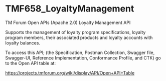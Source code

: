 # TMF658_LoyaltyManagement
TM Forum Open APIs (Apache 2.0) Loyalty Management API

Supports the management of loyalty program specifications, loyalty program members,
their associated products and loyalty accounts with loyalty balances.

To access this API; (the Specification, Postman Collection, Swagger file, Swagger-UI,
Reference Implementation, Conformance Profile, and CTK) go to the Open API table at:

https://projects.tmforum.org/wiki/display/API/Open+API+Table